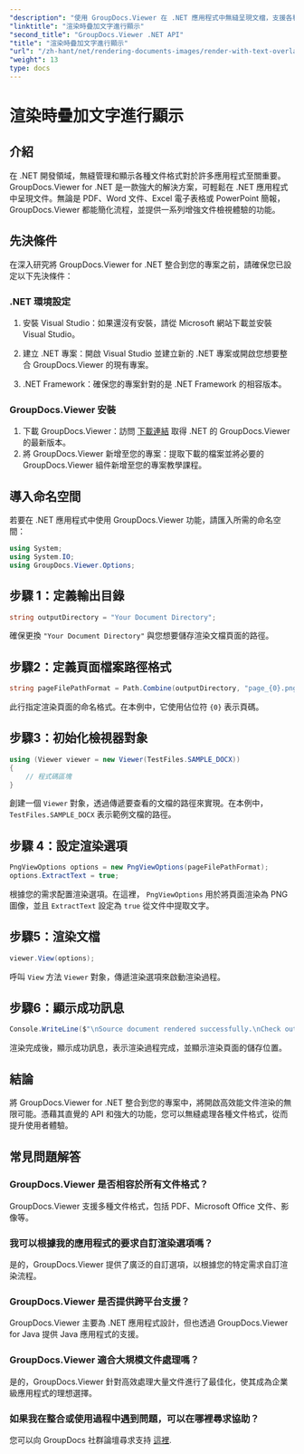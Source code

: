 ```yaml
---
"description": "使用 GroupDocs.Viewer 在 .NET 應用程式中無縫呈現文檔，支援各種格式以增強使用者體驗。"
"linktitle": "渲染時疊加文字進行顯示"
"second_title": "GroupDocs.Viewer .NET API"
"title": "渲染時疊加文字進行顯示"
"url": "/zh-hant/net/rendering-documents-images/render-with-text-overlay/"
"weight": 13
type: docs
---
```

# 渲染時疊加文字進行顯示

## 介紹
在 .NET 開發領域，無縫管理和顯示各種文件格式對於許多應用程式至關重要。 GroupDocs.Viewer for .NET 是一款強大的解決方案，可輕鬆在 .NET 應用程式中呈現文件。無論是 PDF、Word 文件、Excel 電子表格或 PowerPoint 簡報，GroupDocs.Viewer 都能簡化流程，並提供一系列增強文件檢視體驗的功能。
## 先決條件
在深入研究將 GroupDocs.Viewer for .NET 整合到您的專案之前，請確保您已設定以下先決條件：
### .NET 環境設定
1. 安裝 Visual Studio：如果還沒有安裝，請從 Microsoft 網站下載並安裝 Visual Studio。
   
2. 建立 .NET 專案：開啟 Visual Studio 並建立新的 .NET 專案或開啟您想要整合 GroupDocs.Viewer 的現有專案。
3. .NET Framework：確保您的專案針對的是 .NET Framework 的相容版本。
### GroupDocs.Viewer 安裝
1. 下載 GroupDocs.Viewer：訪問 [下載連結](https://releases.groupdocs.com/viewer/net/) 取得 .NET 的 GroupDocs.Viewer 的最新版本。
2. 將 GroupDocs.Viewer 新增至您的專案：提取下載的檔案並將必要的 GroupDocs.Viewer 組件新增至您的專案教學課程。

## 導入命名空間
若要在 .NET 應用程式中使用 GroupDocs.Viewer 功能，請匯入所需的命名空間：
```csharp
using System;
using System.IO;
using GroupDocs.Viewer.Options;
```

## 步驟 1：定義輸出目錄
```csharp
string outputDirectory = "Your Document Directory";
```
確保更換 `"Your Document Directory"` 與您想要儲存渲染文檔頁面的路徑。
## 步驟2：定義頁面檔案路徑格式
```csharp
string pageFilePathFormat = Path.Combine(outputDirectory, "page_{0}.png");
```
此行指定渲染頁面的命名格式。在本例中，它使用佔位符 `{0}` 表示頁碼。
## 步驟3：初始化檢視器對象
```csharp
using (Viewer viewer = new Viewer(TestFiles.SAMPLE_DOCX))
{
    // 程式碼區塊
}
```
創建一個 `Viewer` 對象，透過傳遞要查看的文檔的路徑來實現。在本例中， `TestFiles.SAMPLE_DOCX` 表示範例文檔的路徑。
## 步驟 4：設定渲染選項
```csharp
PngViewOptions options = new PngViewOptions(pageFilePathFormat);
options.ExtractText = true;
```
根據您的需求配置渲染選項。在這裡， `PngViewOptions` 用於將頁面渲染為 PNG 圖像，並且 `ExtractText` 設定為 `true` 從文件中提取文字。
## 步驟5：渲染文檔
```csharp
viewer.View(options);
```
呼叫 `View` 方法 `Viewer` 對象，傳遞渲染選項來啟動渲染過程。
## 步驟6：顯示成功訊息
```csharp
Console.WriteLine($"\nSource document rendered successfully.\nCheck output in {outputDirectory}.");
```
渲染完成後，顯示成功訊息，表示渲染過程完成，並顯示渲染頁面的儲存位置。

## 結論
將 GroupDocs.Viewer for .NET 整合到您的專案中，將開啟高效能文件渲染的無限可能。憑藉其直覺的 API 和強大的功能，您可以無縫處理各種文件格式，從而提升使用者體驗。
## 常見問題解答
### GroupDocs.Viewer 是否相容於所有文件格式？
GroupDocs.Viewer 支援多種文件格式，包括 PDF、Microsoft Office 文件、影像等。
### 我可以根據我的應用程式的要求自訂渲染選項嗎？
是的，GroupDocs.Viewer 提供了廣泛的自訂選項，以根據您的特定需求自訂渲染流程。
### GroupDocs.Viewer 是否提供跨平台支援？
GroupDocs.Viewer 主要為 .NET 應用程式設計，但也透過 GroupDocs.Viewer for Java 提供 Java 應用程式的支援。
### GroupDocs.Viewer 適合大規模文件處理嗎？
是的，GroupDocs.Viewer 針對高效處理大量文件進行了最佳化，使其成為企業級應用程式的理想選擇。
### 如果我在整合或使用過程中遇到問題，可以在哪裡尋求協助？
您可以向 GroupDocs 社群論壇尋求支持 [這裡](https://forum。groupdocs.com/c/viewer/9).
